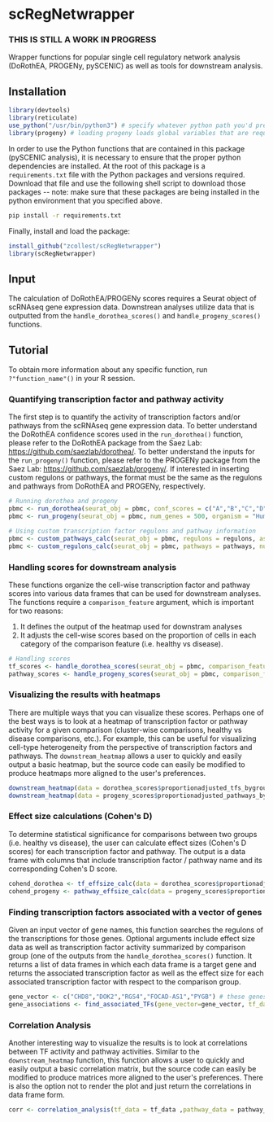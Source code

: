 # scRegNetwrapper

### THIS IS STILL A WORK IN PROGRESS 

Wrapper functions for popular single cell regulatory network analysis (DoRothEA, PROGENy, pySCENIC) as well as tools for downstream analysis.

## Installation
 ```R 
library(devtools)
library(reticulate)
use_python("/usr/bin/python3") # specify whatever python path you'd prefer
library(progeny) # loading progeny loads global variables that are required for some functions
```
In order to use the Python functions that are contained in this package (pySCENIC analysis), it is necessary to ensure that the proper python dependencies are installed. At the root of this package is a `requirements.txt` file with the Python packages and versions required. Download that file and use the following shell script to download those packages -- note: make sure that these packages are being installed in the python environment that you specified above. 

```bash
pip install -r requirements.txt
```

Finally, install and load the package:

```R
install_github("zcollest/scRegNetwrapper")
library(scRegNetwrapper)
```

## Input 
The calculation of DoRothEA/PROGENy scores requires a Seurat object of scRNAseq gene expression data. Downstrean analyses utilize data that is outputted from the `handle_dorothea_scores()` and `handle_progeny_scores()` functions. 

## Tutorial

To obtain more information about any specific function, run `?"function_name"()` in your R session.

### Quantifying transcription factor and pathway activity
The first step is to quantify the activity of transcription factors and/or pathways from the scRNAseq gene expression data. To better understand the DoRothEA confidence scores used in the `run_dorothea()` function, please refer to the DoRothEA package from the Saez Lab: https://github.com/saezlab/dorothea/. To better understand the inputs for the `run_progeny()` function, please refer to the PROGENy package from the Saez Lab: https://github.com/saezlab/progeny/. If interested in inserting custom regulons or pathways, the format must be the same as the regulons and pathways from DoRothEA and PROGENy, respectively. 

```R
# Running dorothea and progeny
pbmc <- run_dorothea(seurat_obj = pbmc, conf_scores = c("A","B","C","D"), cores = 16)
pbmc <- run_progeny(seurat_obj = pbmc, num_genes = 500, organism = "Human")

# Using custom transcription factor regulons and pathway information 
pbmc <- custom_pathways_calc(seurat_obj = pbmc, regulons = regulons, assay_name = "custom_regulon_scores")
pbmc <- custom_regulons_calc(seurat_obj = pbmc, pathways = pathways, num_genes = 100, organism = "Human", assay_name = "custom_pathway_scores") 
```
### Handling scores for downstream analysis
These functions organize the cell-wise transcription factor and pathway scores into various data frames that can be used for downstream analyses. The functions require a `comparison_feature` argument, which is important for two reasons: <br>
1. It defines the output of the heatmap used for downstram analyses
2. It adjusts the cell-wise scores based on the proportion of cells in each category of the comparison feature (i.e. healthy vs disease).
```R
# Handling scores 
tf_scores <- handle_dorothea_scores(seurat_obj = pbmc, comparison_feature = pbmc@meta.data$indication, topTFs = 30)
pathway_scores <- handle_progeny_scores(seurat_obj = pbmc, comparison_feature = pbmc@meta.data$indication)
```

### Visualizing the results with heatmaps 
There are multiple ways that you can visualize these scores. Perhaps one of the best ways is to look at a heatmap of transcription factor or pathway activity for a given comparison (cluster-wise comparisons, healthy vs disease comparisons, etc.). For example, this can be useful for visualizing cell-type heterogeneity from the perspective of transcription factors and pathways. The `downstream_heatmap` allows a user to quickly and easily output a basic heatmap, but the source code can easily be modified to produce heatmaps more aligned to the user's preferences.

```R
downstream_heatmap(data = dorothea_scores$proportionadjusted_tfs_bygroup, title = "progeny pathways, by indication (healthy vs disease)")
downstream_heatmap(data = progeny_scores$proportionadjusted_pathways_bygroup, title = "progeny pathways, by indication (healthy vs disease)")
```

### Effect size calculations (Cohen's D) 
To determine statistical significance for comparisons between two groups (i.e. healthy vs disease), the user can calculate effect sizes (Cohen's D scores) for each transcription factor and pathway. The output is a data frame with columns that include transcription factor / pathway name and its corresponding Cohen's D score. 

```R
cohend_dorothea <- tf_effsize_calc(data = dorothea_scores$proportionadjusted_scores_bycell)
cohend_progeny <- pathway_effsize_calc(data = progeny_scores$proportionadjusted_scores_bycell)
```

### Finding transcription factors associated with a vector of genes  
Given an input vector of gene names, this function searches the regulons of the transcriptions for those genes. Optional arguments include effect size data as well as transcription factor activity summarized by comparison group (one of the outputs from the `handle_dorothea_scores()` function.  It returns a list of data frames in which each data frame is a target gene and returns the associated transcription factor as well as the effect size for each associated transcription factor with respect to the comparison group. 

```R
gene_vector <- c("CHD8","DOK2","RGS4","FOCAD-AS1","PYGB") # these genes were generated from a random gene set generator 
gene_associations <- find_associated_TFs(gene_vector=gene_vector, tf_data_bygroup=dorothea_scores$proportionadjusted_scores_bygroup, effect_size_data=cohend_dorothea)
```

### Correlation Analysis
Another interesting way to visualize the results is to look at correlations between TF activity and pathway activities. Similar to the `downstream_heatmap` function, this function allows a user to quickly and easily output a basic correlation matrix, but the source code can easily be modified to produce matrices more aligned to the user's preferences. There is also the option not to render the plot and just return the correlations in data frame form. 

```R
corr <- correlation_analysis(tf_data = tf_data ,pathway_data = pathway_data, return_corr_data = TRUE, render_plot = TRUE)
```
